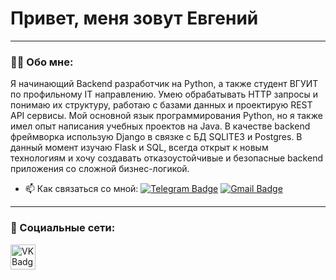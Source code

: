 # Привет, меня зовут Евгений

---

### :man_technologist: Обо мне:

Я начинающий Backend разработчик на Python, а также студент ВГУИТ по профильному IT направлению. Умею обрабатывать HTTP запросы и понимаю их структуру, работаю с базами данных и проектирую REST API сервисы.  Мой основной язык программирования Python, но я также имел опыт написания учебных проектов на Java. В качестве backend фреймворка использую Django в связке с БД SQLITE3 и Postgres. В данный момент изучаю Flask и SQL, всегда открыт к новым технологиям и хочу создавать отказоустойчивые и безопасные backend приложения со сложной бизнес-логикой.

- :mailbox: Как связаться со мной: [![Telegram Badge](https://img.shields.io/badge/-Apple_Ipx-blue?style=flat&logo=Telegram&logoColor=white)](https://t.me/Apple_Ipx) [![Gmail Badge](https://img.shields.io/badge/-mail-red?style=flat&logo=Gmail&logoColor=white)](mailto:zhenya.0295@mail.ru)

---

### 🤝 Социальные сети:

  <div id="badges">
    <a href="https://vk.com/apple_ipx" target="_blank">
      <img src="https://cdn-icons-png.flaticon.com/512/145/145813.png" width="40" height="40" alt="VK Badge"/>
  </div>
